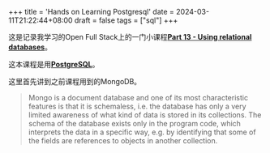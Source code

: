 +++
title = 'Hands on Learning Postgresql'
date = 2024-03-11T21:22:44+08:00
draft = false
tags = ["sql"]
+++

这是记录我学习的Open Full Stack上的一门小课程[**Part 13 - Using relational databases**](https://fullstackopen.com/en/part13)。

这本课程是用[**PostgreSQL**](https://www.postgresql.org/)。

这里首先讲到之前课程用到的MongoDB。

> Mongo is a document database and one of its most characteristic features is that it is schemaless, i.e. the database has only a very limited awareness of what kind of data is stored in its collections. The schema of the database exists only in the program code, which interprets the data in a specific way, e.g. by identifying that some of the fields are references to objects in another collection.
